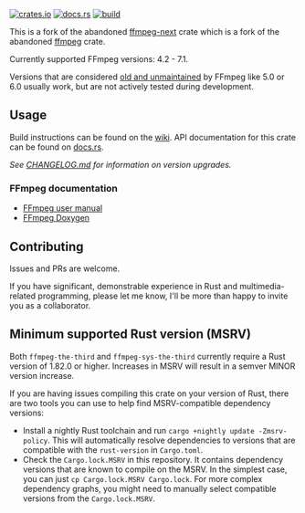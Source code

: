 [![crates.io](https://img.shields.io/crates/v/ffmpeg-the-third.svg)](https://crates.io/crates/ffmpeg-the-third)
[![docs.rs](https://docs.rs/ffmpeg-the-third/badge.svg)](https://docs.rs/ffmpeg-the-third/)
[![build](https://github.com/shssoichiro/ffmpeg-the-third/workflows/build/badge.svg)](https://github.com/shssoichiro/ffmpeg-the-third/actions)

This is a fork of the abandoned [ffmpeg-next](https://crates.io/crates/ffmpeg-next) crate which is a fork of the abandoned [ffmpeg](https://crates.io/crates/ffmpeg) crate.

Currently supported FFmpeg versions: 4.2 - 7.1.

Versions that are considered [old and unmaintained](https://ffmpeg.org/olddownload.html) by FFmpeg like 5.0 or 6.0 usually work, but are not actively tested during development.

## Usage

Build instructions can be found on the [wiki](https://github.com/zmwangx/rust-ffmpeg/wiki/Notes-on-building). API documentation for this crate can be found on [docs.rs](https://docs.rs/ffmpeg-the-third/).

_See [CHANGELOG.md](CHANGELOG.md) for information on version upgrades._

### FFmpeg documentation

- [FFmpeg user manual](https://ffmpeg.org/ffmpeg-all.html)
- [FFmpeg Doxygen](https://ffmpeg.org/doxygen/trunk/)

## Contributing

Issues and PRs are welcome.

If you have significant, demonstrable experience in Rust and multimedia-related programming, please let me know, I'll be more than happy to invite you as a collaborator.

## Minimum supported Rust version (MSRV)

Both `ffmpeg-the-third` and `ffmpeg-sys-the-third` currently require a Rust version of 1.82.0 or higher. Increases in MSRV will result in a semver MINOR version increase.

If you are having issues compiling this crate on your version of Rust, there are two tools you can use to help find MSRV-compatible dependency versions:

- Install a nightly Rust toolchain and run `cargo +nightly update -Zmsrv-policy`. This will automatically resolve dependencies to versions that are compatible with the `rust-version` in `Cargo.toml`.
- Check the `Cargo.lock.MSRV` in this repository. It contains dependency versions that are known to compile on the MSRV. In the simplest case, you can just `cp Cargo.lock.MSRV Cargo.lock`. For more complex dependency graphs, you might need to manually select compatible versions from the `Cargo.lock.MSRV`.
